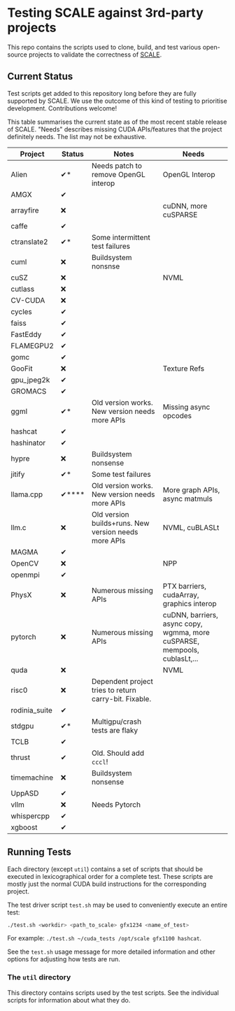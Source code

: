 # Testing SCALE against 3rd-party projects

This repo contains the scripts used to clone, build, and test various
open-source projects to validate the correctness of [SCALE](https://docs.scale-lang.com/).

## Current Status

Test scripts get added to this repository long before they are fully
supported by SCALE. We use the outcome of this kind of testing to prioritise
development. Contributions welcome!

This table summarises the current state as of the most recent stable release
of SCALE. "Needs" describes missing CUDA APIs/features that the project
definitely needs. The list may not be exhaustive.

| Project       | Status | Notes                                                 | Needs                                                                     |
|---------------|--------|-------------------------------------------------------|---------------------------------------------------------------------------|
| Alien         | ✔*     | Needs patch to remove OpenGL interop                  | OpenGL Interop                                                            |
| AMGX          | ✔      |                                                       |                                                                           |
| arrayfire     | ❌      |                                                       | cuDNN, more cuSPARSE                                                      |
| caffe         | ✔      |                                                       |                                                                           |
| ctranslate2   | ✔*     | Some intermittent test failures                       |                                                                           |
| cuml          | ❌      | Buildsystem nonsnse                                   |                                                                           |
| cuSZ          | ❌      |                                                       | NVML                                                                      |
| cutlass       | ❌      |                                                       |                                                                           |
| CV-CUDA       | ❌      |                                                       |                                                                           |
| cycles        | ✔      |                                                       |                                                                           |
| faiss         | ✔      |                                                       |                                                                           |
| FastEddy      | ✔      |                                                       |                                                                           |
| FLAMEGPU2     | ✔      |                                                       |                                                                           |
| gomc          | ✔      |                                                       |                                                                           |
| GooFit        | ❌      |                                                       | Texture Refs                                                              |
| gpu_jpeg2k    | ✔      |                                                       |                                                                           |
| GROMACS       | ✔      |                                                       |                                                                           |
| ggml          | ✔*     | Old version works. New version needs more APIs        | Missing async opcodes                                                     |
| hashcat       | ✔      |                                                       |                                                                           |
| hashinator    | ✔      |                                                       |                                                                           |
| hypre         | ❌      | Buildsystem nonsense                                  |                                                                           |
| jitify        | ✔*     | Some test failures                                    |                                                                           |
| llama.cpp     | ✔****  | Old version works. New version needs more APIs        | More graph APIs, async matmuls                                            |
| llm.c         | ❌      | Old version builds+runs. New version needs more APIs  | NVML, cuBLASLt                                                            |
| MAGMA         | ✔      |                                                       |                                                                           |
| OpenCV        | ❌      |                                                       | NPP                                                                       |
| openmpi       | ✔      |                                                       |                                                                           |
| PhysX         | ❌      | Numerous missing APIs                                 | PTX barriers, cudaArray, graphics interop                                 |
| pytorch       | ❌      | Numerous missing APIs                                 | cuDNN, barriers, async copy, wgmma, more cuSPARSE, mempools, cublasLt,... |
| quda          | ❌      |                                                       | NVML                                                                      |
| risc0         | ❌      | Dependent project tries to return carry-bit. Fixable. |                                                                           |
| rodinia_suite | ✔      |                                                       |                                                                           |
| stdgpu        | ✔*     | Multigpu/crash tests are flaky                        |                                                                           |
| TCLB          | ✔      |                                                       |                                                                           |
| thrust        | ✔      | Old. Should add `cccl`!                               |                                                                           |
| timemachine   | ❌      | Buildsystem nonsense                                  |                                                                           |
| UppASD        | ✔      |                                                       |                                                                           |
| vllm          | ❌      | Needs Pytorch                                         |                                                                           |
| whispercpp    | ✔      |                                                       |                                                                           |
| xgboost       | ✔      |                                                       |                                                                           |

## Running Tests

Each directory (except `util`) contains a set of scripts that should be executed
in lexicographical order for a complete test. These scripts are mostly just
the normal CUDA build instructions for the corresponding project.

The test driver script `test.sh` may be used to conveniently execute an
entire test:

```bash
./test.sh <workdir> <path_to_scale> gfx1234 <name_of_test>
```

For example: `./test.sh ~/cuda_tests /opt/scale gfx1100 hashcat`.

See the `test.sh` usage message for more detailed information and other
options for adjusting how tests are run.

### The `util` directory

This directory contains scripts used by the test scripts. See the individual
scripts for information about what they do.
